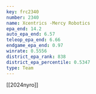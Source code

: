 ```yaml
---
key: frc2340
number: 2340
name: Xcentrics -Mercy Robotics
epa_end: 14.2
auto_epa_end: 6.57
teleop_epa_end: 6.66
endgame_epa_end: 0.97
winrate: 0.5556
district_epa_rank: 838
district_epa_percentile: 0.5347
type: Team
---
```

[[2024nyro]]
